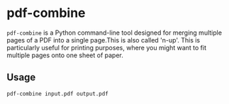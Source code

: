 # pdf-combine

`pdf-combine` is a Python command-line tool designed for merging multiple pages of a PDF into a single page.This is also called 'n-up'. This is particularly useful for printing purposes, where you might want to fit multiple pages onto one sheet of paper.

## Usage

```bash
pdf-combine input.pdf output.pdf
```
